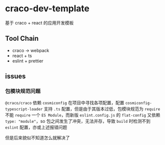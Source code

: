# craco-dev-template
基于 craco + react 的应用开发模板
## Tool Chain
- craco -> webpack
- react + ts
- eslint + prettier
## issues
### 包模块规范问题
`@craco/craco` 依赖 `cosmiconfig` 在项目中寻找各项配置，配置 `cosmiconfig-typescript-loader` 支持 `.ts` 配置，但是由于其版本过低，包模块规范为 `require` 不能 `require` 一个 `ES Module`，而新版 `eslint.config.js` 的 `flat-config` 又依赖 `type: "module"`，so 包之间发生了冲突，无法并存，导致 `build` 时检测不到 `eslint` 配置，亦或上述报错问题   

但是后来貌似不知道怎么就解决了